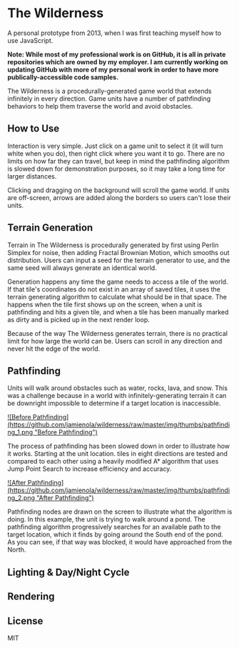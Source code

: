 # The Wilderness
  
A personal prototype from 2013, when I was first teaching myself how to use JavaScript. 
  
**Note: While most of my professional work is on GitHub, it is all in private repositories which are owned by my employer. I am currently working on updating GitHub with more of my personal work in order to have more publically-accessible code samples.** 
  
The Wilderness is a procedurally-generated game world that extends infinitely in every direction. Game units have a number of pathfinding behaviors to help them traverse the world and avoid obstacles.

## How to Use

Interaction is very simple. Just click on a game unit to select it (it will turn white when you do), then right click where you want it to go. There are no limits on how far they can travel, but keep in mind the pathfinding algorithm is slowed down for demonstration purposes, so it may take a long time for larger distances.

Clicking and dragging on the background will scroll the game world. If units are off-screen, arrows are added along the borders so users can't lose their units.

## Terrain Generation

Terrain in The Wilderness is procedurally generated by first using Perlin Simplex for noise, then adding Fractal Brownian Motion, which smooths out distribution. Users can input a seed for the terrain generator to use, and the same seed will always generate an identical world. 

Generation happens any time the game needs to access a tile of the world. If that tile's coordinates do not exist in an array of saved tiles, it uses the terrain generating algorithm to calculate what should be in that space. The happens when the tile first shows up on the screen, when a unit is pathfinding and hits a given tile, and when a tile has been manually marked as dirty and is picked up in the next render loop.
  
Because of the way The Wilderness generates terrain, there is no practical limit for how large the world can be. Users can scroll in any direction and never hit the edge of the world.

## Pathfinding

Units will walk around obstacles such as water, rocks, lava, and snow. This was a challenge because in a world with infinitely-generating terrain it can be downright impossible to determine if a target location is inaccessible. 

<a href="/img/pathfinding_1.png" target="_blank">
![Before Pathfinding](https://github.com/jamienola/wilderness/raw/master/img/thumbs/pathfinding_1.png "Before Pathfinding")
</a>

The process of pathfinding has been slowed down in order to illustrate how it works. Starting at the unit location. tiles in eight directions are tested and compared to each other using a heavily modified A* algorithm that uses Jump Point Search to increase efficiency and accuracy. 

<a href="https://raw.githubusercontent.com/jamienola/wilderness/master/img/day_night_2.png" target="_blank">
![After Pathfinding](https://github.com/jamienola/wilderness/raw/master/img/thumbs/pathfinding_2.png "After Pathfinding")
</a>

Pathfinding nodes are drawn on the screen to illustrate what the algorithm is doing. In this example, the unit is trying to walk around a pond. The pathfinding algorithm progressively searches for an available path to the target location, which it finds by going around the South end of the pond. As you can see, if that way was blocked, it would have approached from the North.

## Lighting & Day/Night Cycle

## Rendering

## License

  MIT

